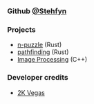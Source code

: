 
### Github [@Stehfyn](https://github.com/Stehfyn)

### Projects
- [n-puzzle](https://Stehfyn.github.io/npuzzle/) (Rust)
- [pathfinding](https://stehfyn.github.io/pathfinding/) (Rust)
- [Image Processing](https://Stehfyn.github.io/cs474/) (C++)

### Developer credits
- [2K Vegas](https://www.mobygames.com/developer/sheet/view/developerId,1088626/)
